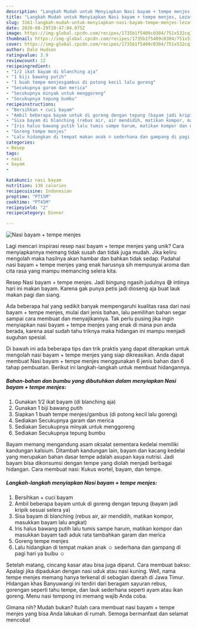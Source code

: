 ```yaml
---
description: "Langkah Mudah untuk Menyiapkan Nasi bayam + tempe menjes, Lezat"
title: "Langkah Mudah untuk Menyiapkan Nasi bayam + tempe menjes, Lezat"
slug: 3161-langkah-mudah-untuk-menyiapkan-nasi-bayam-tempe-menjes-lezat
date: 2020-08-29T20:47:04.075Z
image: https://img-global.cpcdn.com/recipes/1735b1f5409c0304/751x532cq70/nasi-bayam-tempe-menjes-foto-resep-utama.jpg
thumbnail: https://img-global.cpcdn.com/recipes/1735b1f5409c0304/751x532cq70/nasi-bayam-tempe-menjes-foto-resep-utama.jpg
cover: https://img-global.cpcdn.com/recipes/1735b1f5409c0304/751x532cq70/nasi-bayam-tempe-menjes-foto-resep-utama.jpg
author: Dale Hudson
ratingvalue: 3.9
reviewcount: 12
recipeingredient:
- "1/2 ikat bayam di blanching aja"
- "1 biji bawang putih"
- "1 buah tempe menjesgambus di potong kecil lalu goreng"
- "Secukupnya garam dan merica"
- "Secukupnya minyak untuk menggoreng"
- "Secukupnya tepung bumbu"
recipeinstructions:
- "Bersihkan + cuci bayam"
- "Ambil beberapa bayam untuk di goreng dengan tepung (bayam jadi kripik sesuai selera ya)"
- "Sisa bayam di blanching (rebus air, air mendidih, matikan kompor, masukkan bayam lalu angkat)"
- "Iris halus bawang putih lalu tumis sampe harum, matikan kompor dan masukkan bayam tadi aduk rata tambahkan garam dan merica"
- "Goreng tempe menjes"
- "Lalu hidangkan di tempat makan anak ☺️ sederhana dan gampang di pagi hari ya buibu ☺️"
categories:
- Resep
tags:
- nasi
- bayam
- 

katakunci: nasi bayam  
nutrition: 130 calories
recipecuisine: Indonesian
preptime: "PT15M"
cooktime: "PT45M"
recipeyield: "2"
recipecategory: Dinner

---
```



![Nasi bayam + tempe menjes](https://img-global.cpcdn.com/recipes/1735b1f5409c0304/751x532cq70/nasi-bayam-tempe-menjes-foto-resep-utama.jpg)

Lagi mencari inspirasi resep nasi bayam + tempe menjes yang unik? Cara menyiapkannya memang tidak susah dan tidak juga mudah. Jika keliru mengolah maka hasilnya akan hambar dan bahkan tidak sedap. Padahal nasi bayam + tempe menjes yang enak harusnya sih mempunyai aroma dan cita rasa yang mampu memancing selera kita.

Resep Nasi bayam + tempe menjes. Jadi bingung ngasih judulnya 😅 intinya hari ini makan bayam. Karena gak punya petis jadi dioseng aja buat lauk makan pagi dan siang.

Ada beberapa hal yang sedikit banyak mempengaruhi kualitas rasa dari nasi bayam + tempe menjes, mulai dari jenis bahan, lalu pemilihan bahan segar sampai cara membuat dan menyajikannya. Tak perlu pusing jika ingin menyiapkan nasi bayam + tempe menjes yang enak di mana pun anda berada, karena asal sudah tahu triknya maka hidangan ini mampu menjadi suguhan spesial.


Di bawah ini ada beberapa tips dan trik praktis yang dapat diterapkan untuk mengolah nasi bayam + tempe menjes yang siap dikreasikan. Anda dapat membuat Nasi bayam + tempe menjes menggunakan 6 jenis bahan dan 6 tahap pembuatan. Berikut ini langkah-langkah untuk membuat hidangannya.

<!--inarticleads1-->

##### Bahan-bahan dan bumbu yang dibutuhkan dalam menyiapkan Nasi bayam + tempe menjes:

1. Gunakan 1/2 ikat bayam (di blanching aja)
1. Gunakan 1 biji bawang putih
1. Siapkan 1 buah tempe menjes/gambus (di potong kecil lalu goreng)
1. Sediakan Secukupnya garam dan merica
1. Sediakan Secukupnya minyak untuk menggoreng
1. Sediakan Secukupnya tepung bumbu


Bayam memang mengandung asam oksalat sementara kedelai memiliki kandungan kalsium. Ditambah kandungan lain, bayam dan kacang kedelai yang merupakan bahan dasar tempe adalah asupan kaya nutrisi. Jadi bayam bisa dikonsumsi dengan tempe yang diolah menjadi berbagai hidangan. Cara membuat nasi: Kukus wortel, bayam, dan tempe. 

<!--inarticleads2-->

##### Langkah-langkah menyiapkan Nasi bayam + tempe menjes:

1. Bersihkan + cuci bayam
1. Ambil beberapa bayam untuk di goreng dengan tepung (bayam jadi kripik sesuai selera ya)
1. Sisa bayam di blanching (rebus air, air mendidih, matikan kompor, masukkan bayam lalu angkat)
1. Iris halus bawang putih lalu tumis sampe harum, matikan kompor dan masukkan bayam tadi aduk rata tambahkan garam dan merica
1. Goreng tempe menjes
1. Lalu hidangkan di tempat makan anak ☺️ sederhana dan gampang di pagi hari ya buibu ☺️


Setelah matang, cincang kasar atau bisa juga diparut. Cara membuat bakso: Apalagi jika dipadukan dengan nasi uduk atau nasi kuning. Well, nama tempe menjes memang hanya terkenal di sebagian daerah di Jawa Timur. Hidangan khas Banyuwangi ini terdiri dari beragam sayuran rebus, gorengan seperti tahu tempe, dan lauk sederhana seperti ayam atau ikan goreng. Menu nasi tempong ini memang wajib Anda coba. 

Gimana nih? Mudah bukan? Itulah cara membuat nasi bayam + tempe menjes yang bisa Anda lakukan di rumah. Semoga bermanfaat dan selamat mencoba!
